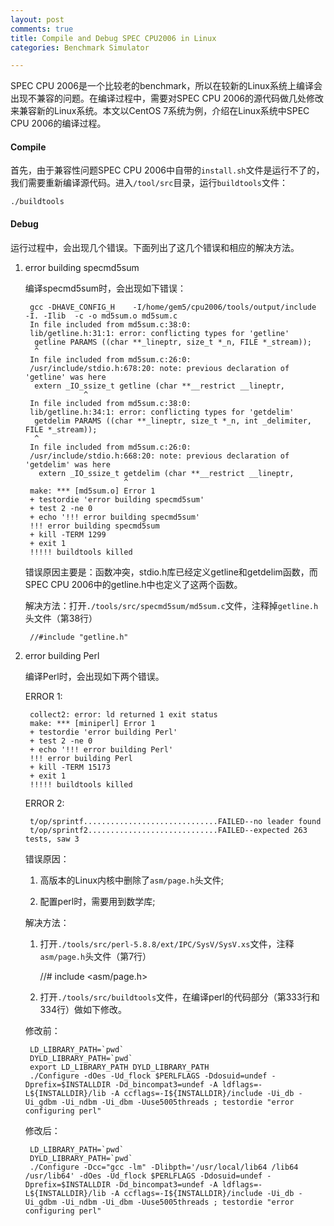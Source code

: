 ```yaml
---
layout: post
comments: true
title: Compile and Debug SPEC CPU2006 in Linux
categories: Benchmark Simulator

---
```


SPEC CPU 2006是一个比较老的benchmark，所以在较新的Linux系统上编译会出现不兼容的问题。在编译过程中，需要对SPEC CPU 2006的源代码做几处修改来兼容新的Linux系统。本文以CentOS 7系统为例，介绍在Linux系统中SPEC CPU 2006的编译过程。

#### Compile

首先，由于兼容性问题SPEC CPU 2006中自带的`install.sh`文件是运行不了的，我们需要重新编译源代码。进入`/tool/src`目录，运行`buildtools`文件：

    ./buildtools

#### Debug
	
运行过程中，会出现几个错误。下面列出了这几个错误和相应的解决方法。

1. error building specmd5sum

    编译specmd5sum时，会出现如下错误：
    
	    gcc -DHAVE_CONFIG_H    -I/home/gem5/cpu2006/tools/output/include   -I. -Ilib  -c -o md5sum.o md5sum.c
        In file included from md5sum.c:38:0:
        lib/getline.h:31:1: error: conflicting types for 'getline'
         getline PARAMS ((char **_lineptr, size_t *_n, FILE *_stream));
         ^
        In file included from md5sum.c:26:0:
        /usr/include/stdio.h:678:20: note: previous declaration of 'getline' was here
         extern _IO_ssize_t getline (char **__restrict __lineptr,
                    ^
        In file included from md5sum.c:38:0:
        lib/getline.h:34:1: error: conflicting types for 'getdelim'
         getdelim PARAMS ((char **_lineptr, size_t *_n, int _delimiter, FILE *_stream));
         ^
        In file included from md5sum.c:26:0:
        /usr/include/stdio.h:668:20: note: previous declaration of 'getdelim' was here
          extern _IO_ssize_t getdelim (char **__restrict __lineptr,
                             ^
        make: *** [md5sum.o] Error 1
        + testordie 'error building specmd5sum'
        + test 2 -ne 0
        + echo '!!! error building specmd5sum'
        !!! error building specmd5sum
        + kill -TERM 1299
        + exit 1
        !!!!! buildtools killed
		
	错误原因主要是：函数冲突，stdio.h库已经定义getline和getdelim函数，而SPEC CPU 2006中的getline.h中也定义了这两个函数。
	
	解决方法：打开`./tools/src/specmd5sum/md5sum.c`文件，注释掉`getline.h`头文件（第38行）
	    
		//#include "getline.h"
		
2. error building Perl

    编译Perl时，会出现如下两个错误。
        
	ERROR 1:
	
		collect2: error: ld returned 1 exit status
        make: *** [miniperl] Error 1
        + testordie 'error building Perl'
        + test 2 -ne 0
        + echo '!!! error building Perl'
        !!! error building Perl
        + kill -TERM 15173
        + exit 1
        !!!!! buildtools killed
		
    ERROR 2:
	
	    t/op/sprintf..............................FAILED--no leader found
        t/op/sprintf2.............................FAILED--expected 263 tests, saw 3
		
	错误原因：
	
	1) 高版本的Linux内核中删除了`asm/page.h`头文件; 
	
	2) 配置perl时，需要用到数学库;
	
	解决方法：
	
	1) 打开`./tools/src/perl-5.8.8/ext/IPC/SysV/SysV.xs`文件，注释`asm/page.h`头文件（第7行）
	
	    //#   include <asm/page.h>
	
	2) 打开`./tools/src/buildtools`文件，在编译perl的代码部分（第333行和334行）做如下修改。
	
	修改前：
	
	    LD_LIBRARY_PATH=`pwd`
        DYLD_LIBRARY_PATH=`pwd`
        export LD_LIBRARY_PATH DYLD_LIBRARY_PATH
        ./Configure -dOes -Ud_flock $PERLFLAGS -Ddosuid=undef -Dprefix=$INSTALLDIR -Dd_bincompat3=undef -A ldflags=-L${INSTALLDIR}/lib -A ccflags=-I${INSTALLDIR}/include -Ui_db -Ui_gdbm -Ui_ndbm -Ui_dbm -Uuse5005threads ; testordie "error configuring perl"

    修改后：
	
        LD_LIBRARY_PATH=`pwd`
        DYLD_LIBRARY_PATH=`pwd`
        ./Configure -Dcc="gcc -lm" -Dlibpth='/usr/local/lib64 /lib64 /usr/lib64' -dOes -Ud_flock $PERLFLAGS -Ddosuid=undef -Dprefix=$INSTALLDIR -Dd_bincompat3=undef -A ldflags=-L${INSTALLDIR}/lib -A ccflags=-I${INSTALLDIR}/include -Ui_db -Ui_gdbm -Ui_ndbm -Ui_dbm -Uuse5005threads ; testordie "error configuring perl"	


	
	
	
	
	